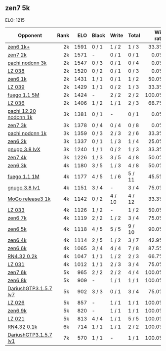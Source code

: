 ## zen7 5k ##

ELO: 1215

Opponent | Rank | ELO | Black | Write | Total | Win rate
---------|-----:|----:|-------|-------|-------|-------:
[zen6 1k+](zen6%201k+.md) | 2k | 1591 | 0 / 1 | 1 / 2 | 1 / 3 | 33.3%
[zen7 2k](zen7%202k.md) | 2k | 1571 | - | 0 / 1 | 0 / 1 | 0.0%
[pachi nodcnn 3k](pachi%20nodcnn%203k.md) | 2k | 1547 | 0 / 3 | 0 / 1 | 0 / 4 | 0.0%
[LZ 038](LZ%20038.md) | 2k | 1520 | 0 / 2 | 0 / 1 | 0 / 3 | 0.0%
[zen6 1k](zen6%201k.md) | 2k | 1431 | 1 / 1 | 0 / 1 | 1 / 2 | 50.0%
[LZ 039](LZ%20039.md) | 2k | 1429 | 1 / 1 | 0 / 2 | 1 / 3 | 33.3%
[fuego 1.1 5M](fuego%201.1%205M.md) | 2k | 1424 | - | 2 / 2 | 2 / 2 | 100.0%
[LZ 036](LZ%20036.md) | 2k | 1406 | 1 / 2 | 1 / 1 | 2 / 3 | 66.7%
[pachi 12.20 nodcnn 1k](pachi%2012.20%20nodcnn%201k.md) | 3k | 1381 | 0 / 1 | - | 0 / 1 | 0.0%
[zen7 3k](zen7%203k.md) | 3k | 1378 | 0 / 4 | 0 / 4 | 0 / 8 | 0.0%
[pachi nodcnn 1k](pachi%20nodcnn%201k.md) | 3k | 1359 | 0 / 3 | 2 / 3 | 2 / 6 | 33.3%
[zen6 2k](zen6%202k.md) | 3k | 1337 | 0 / 1 | 1 / 3 | 1 / 4 | 25.0%
[gnugo 3.8 lvX](gnugo%203.8%20lvX.md) | 3k | 1240 | 1 / 1 | 0 / 2 | 1 / 3 | 33.3%
[zen7 4k](zen7%204k.md) | 3k | 1226 | 1 / 3 | 3 / 5 | 4 / 8 | 50.0%
[zen6 3k](zen6%203k.md) | 4k | 1180 | 3 / 5 | 1 / 3 | 4 / 8 | 50.0%
[fuego 1.1 1M](fuego%201.1%201M.md) | 4k | 1177 | 4 / 5 | 1 / 6 | 5 / 11 | 45.5%
[gnugo 3.8 lv1](gnugo%203.8%20lv1.md) | 4k | 1151 | 3 / 4 | - | 3 / 4 | 75.0%
[MoGo release3 1k](MoGo%20release3%201k.md) | 4k | 1142 | 0 / 2 | 4 / 10 | 4 / 12 | 33.3%
[LZ 033](LZ%20033.md) | 4k | 1126 | 1 / 2 | - | 1 / 2 | 50.0%
[zen6 7k](zen6%207k.md) | 4k | 1119 | 2 / 2 | 1 / 2 | 3 / 4 | 75.0%
[zen6 5k](zen6%205k.md) | 4k | 1118 | 4 / 5 | 5 / 5 | 9 / 10 | 90.0%
[zen6 4k](zen6%204k.md) | 4k | 1114 | 2 / 5 | 1 / 2 | 3 / 7 | 42.9%
[zen6 6k](zen6%206k.md) | 4k | 1065 | 3 / 4 | 4 / 4 | 7 / 8 | 87.5%
[RN4.32 0.2k](RN4.32%200.2k.md) | 4k | 1047 | 1 / 1 | 1 / 2 | 2 / 3 | 66.7%
[LZ 031](LZ%20031.md) | 4k | 1012 | 1 / 1 | 2 / 3 | 3 / 4 | 75.0%
[zen7 6k](zen7%206k.md) | 5k | 965 | 2 / 2 | 2 / 2 | 4 / 4 | 100.0%
[zen6 8k](zen6%208k.md) | 5k | 909 | - | 1 / 1 | 1 / 1 | 100.0%
[DariushGTP3.1.5.7 lv7](DariushGTP3.1.5.7%20lv7.md) | 5k | 902 | 3 / 3 | 0 / 1 | 3 / 4 | 75.0%
[LZ 026](LZ%20026.md) | 5k | 857 | - | 1 / 1 | 1 / 1 | 100.0%
[zen6 9k](zen6%209k.md) | 5k | 820 | - | 1 / 1 | 1 / 1 | 100.0%
[LZ 021](LZ%20021.md) | 5k | 813 | 4 / 4 | 1 / 1 | 5 / 5 | 100.0%
[RN4.32 0.1k](RN4.32%200.1k.md) | 6k | 714 | 1 / 1 | 1 / 1 | 2 / 2 | 100.0%
[DariushGTP3.1.5.7 lv1](DariushGTP3.1.5.7%20lv1.md) | 7k | 570 | 1 / 1 | - | 1 / 1 | 100.0%
